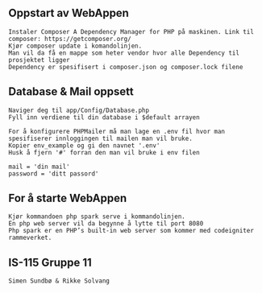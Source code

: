 ## Oppstart av WebAppen
    Instaler Composer A Dependency Manager for PHP på maskinen. Link til composer: https://getcomposer.org/
    Kjør composer update i komandolinjen.
    Man vil da få en mappe som heter vendor hvor alle Dependency til prosjektet ligger
    Dependency er spesifisert i composer.json og composer.lock filene

## Database & Mail oppsett
    Naviger deg til app/Config/Database.php
    Fyll inn verdiene til din database i $default arrayen

    For å konfigurere PHPMailer må man lage en .env fil hvor man spesifiserer innloggingen til mailen man vil bruke.
    Kopier env_example og gi den navnet '.env'
    Husk å fjern '#' forran den man vil bruke i env filen

    mail = 'din mail'
    password = 'ditt passord'

## For å starte WebAppen
    Kjør kommandoen php spark serve i kommandolinjen.
    En php web server vil da begynne å lytte til port 8080
    Php spark er en PHP’s built-in web server som kommer med codeigniter rammeverket.

## IS-115 Gruppe 11

    Simen Sundbø & Rikke Solvang
